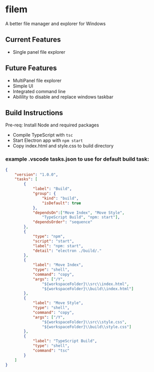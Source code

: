 # filem
A better file manager and explorer for Windows

## Current Features
- Single panel file explorer

## Future Features
- MultiPanel file explorer
- Simple UI
- Integrated command line
- Abilility to disable and replace windows taskbar

## Build Instructions
Pre-req: Install Node and required packages

- Compile TypeScript with ```tsc```
- Start Electron app with ```npm start```
- Copy index.html and style.css to build directory

### example .vscode tasks.json to use for default build task:
```json
{
	"version": "1.0.0",
	"tasks": [
		{
			"label": "Build",
			"group": {
				"kind": "build",
				"isDefault": true
			},
			"dependsOn":["Move Index", "Move Style", 
				"TypeScript Build", "npm: start"],
			"dependsOrder": "sequence"
		},
		{
			"type": "npm",
			"script": "start",
			"label": "npm: start",
			"detail": "electron ./build/."
		},
		{
			"label": "Move Index",
			"type": "shell",
			"command": "copy",
			"args": ["/Y", 
				"${workspaceFolder}\\src\\index.html", 
				"${workspaceFolder}\\build\\index.html"]
		},
		{
			"label": "Move Style",
			"type": "shell",
			"command": "copy",
			"args": ["/Y", 
				"${workspaceFolder}\\src\\style.css", 
				"${workspaceFolder}\\build\\style.css"]
		},
		{
			"label": "TypeScript Build",
			"type": "shell",
			"command": "tsc"
		}
	]
}
```
